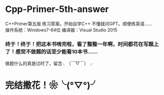 # Cpp-Primer-5th-answer
C++Primer第五版 练习答案。开始自学C++ 不懂就问GPT。顺便练英语……  
操作系统：Windows7-64位 编译器：Visual Studio 2015
### 终于！终于！把这本书啃完啦，看了整整一年啊，时间都花在写题上了！感觉不做题的话至少能看10本书……
做题什么的真是过时了，留念╮（￣▽￣）╭
# 完结撒花！❀╰(°▽°)╯
